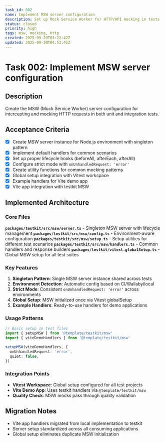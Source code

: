 ```yaml
---
task_id: 002
name: Implement MSW server configuration
description: Set up Mock Service Worker for HTTP/API mocking in tests
status: closed
priority: high
tags: msw, mocking, http
created: 2025-09-20T03:22:42Z
updated: 2025-09-20T04:53:45Z
---
```


# Task 002: Implement MSW server configuration

## Description

Create the MSW (Mock Service Worker) server configuration for intercepting and
mocking HTTP requests in both unit and integration tests.

## Acceptance Criteria

- [x] Create MSW server instance for Node.js environment with singleton pattern
- [x] Implement default handlers for common scenarios
- [x] Set up proper lifecycle hooks (beforeAll, afterEach, afterAll)
- [x] Configure strict mode with `onUnhandledRequest: 'error'`
- [x] Create utility functions for common mocking patterns
- [x] Global setup integration with Vitest workspace
- [x] Example handlers for Vite demo app
- [x] Vite app integration with testkit MSW

## Implemented Architecture

### Core Files

**`packages/testkit/src/msw/server.ts`** - Singleton MSW server with lifecycle
management **`packages/testkit/src/msw/config.ts`** - Environment-aware
configuration **`packages/testkit/src/msw/setup.ts`** - Setup utilities for
different test scenarios **`packages/testkit/src/msw/handlers.ts`** - Common
handlers and response builders **`packages/testkit/vitest.globalSetup.ts`** -
Global MSW setup for all test suites

### Key Features

1. **Singleton Pattern**: Single MSW server instance shared across tests
2. **Environment Detection**: Automatic config based on CI/Wallaby/local
3. **Strict Mode**: Consistent `onUnhandledRequest: 'error'` across environments
4. **Global Setup**: MSW initialized once via Vitest globalSetup
5. **Example Handlers**: Ready-to-use handlers for demo applications

### Usage Patterns

```typescript
// Basic setup in test files
import { setupMSW } from '@template/testkit/msw'
import { viteDemoHandlers } from '@template/testkit/msw'

setupMSW(viteDemoHandlers, {
  onUnhandledRequest: 'error',
  quiet: false,
})
```

### Integration Points

- **Vitest Workspace**: Global setup configured for all test projects
- **Vite Demo App**: Uses testkit handlers via `@template/testkit/msw`
- **Quality Check**: MSW mocks pass through quality validation

## Migration Notes

- Vite app handlers migrated from local implementation to testkit
- Server setup standardized across all consuming applications
- Global setup eliminates duplicate MSW initialization
